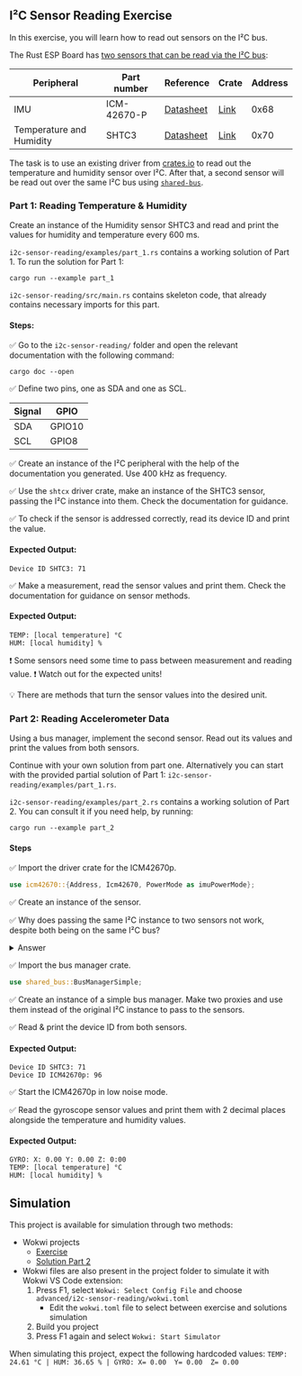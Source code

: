 ## I²C Sensor Reading Exercise

In this exercise, you will learn how to read out sensors on the I²C bus.


The Rust ESP Board has [two sensors that can be read via the I²C bus](https://github.com/esp-rs/esp-rust-board#i2c-peripherals):


| Peripheral               | Part number | Reference                                                                                         | Crate                                     | Address |
| ------------------------ | ----------- | ------------------------------------------------------------------------------------------------- | ----------------------------------------- | ------- |
| IMU                      | ICM-42670-P | [Datasheet](https://invensense.tdk.com/wp-content/uploads/2021/07/DS-000451-ICM-42670-P-v1.0.pdf) | [Link](https://crates.io/crates/icm42670) | 0x68    |
| Temperature and Humidity | SHTC3       | [Datasheet](https://datasheetspdf.com/pdf-file/1372109/Sensirion/SHTC3/1)                         | [Link](https://crates.io/crates/shtcx)    | 0x70    |


The task is to use an existing driver from [crates.io](https://crates.io/) to read out the temperature and humidity sensor over I²C. After that, a second sensor will be read out over the same I²C bus using [`shared-bus`](https://crates.io/crates/shared-bus).

### Part 1: Reading Temperature & Humidity

Create an instance of the Humidity sensor SHTC3 and read and print the values for humidity and temperature every 600 ms.

`i2c-sensor-reading/examples/part_1.rs` contains a working solution of Part 1. To run the solution for Part 1:

```console
cargo run --example part_1
```

`i2c-sensor-reading/src/main.rs` contains skeleton code, that already contains necessary imports for this part.

#### Steps:

✅ Go to the `i2c-sensor-reading/` folder and open the relevant documentation with the following command:

```console
cargo doc --open
```

✅ Define two pins, one as SDA and one as SCL.

| Signal | GPIO   |
| ------ | ------ |
| SDA    | GPIO10 |
| SCL    | GPIO8  |

✅ Create an instance of the I²C peripheral with the help of the documentation you generated. Use 400 kHz as frequency.

✅ Use the `shtcx` driver crate, make an instance of the SHTC3 sensor, passing the I²C instance into them. Check the documentation for guidance.

✅ To check if the sensor is addressed correctly, read its device ID and print the value.

#### Expected Output:
```console
Device ID SHTC3: 71
```

✅ Make a measurement, read the sensor values and print them. Check the documentation for guidance on sensor methods.

#### Expected Output:

```console
TEMP: [local temperature] °C
HUM: [local humidity] %
```

❗ Some sensors need some time to pass between measurement and reading value.
❗ Watch out for the expected units!

💡 There are methods that turn the sensor values into the desired unit.

### Part 2: Reading Accelerometer Data

Using a bus manager, implement the second sensor. Read out its values and print the values from both sensors.


Continue with your own solution from part one. Alternatively you can start with the provided partial solution of Part 1: `i2c-sensor-reading/examples/part_1.rs`.

`i2c-sensor-reading/examples/part_2.rs` contains a working solution of Part 2. You can consult it if you need help, by running:

```console
cargo run --example part_2
```

#### Steps

✅ Import the driver crate for the ICM42670p.

```rust
use icm42670::{Address, Icm42670, PowerMode as imuPowerMode};
```

✅ Create an instance of the sensor.


✅ Why does passing the same I²C instance to two sensors not work, despite both being on the same I²C bus?

<details>
  <summary>Answer</summary>

This is an ownership issue. Every place in memory needs to be owned by something. If we pass the I²C bus to the SHTC3, the sensor owns the I²C bus. It can't be owned by another sensor. Borrowing is also not possible, because the I²C bus needs to be mutable. Both sensors need to be able to change it. We solve this problem by introducing a bus manager, that creates a number of proxies of the I²C bus. These proxies can then be owned by the respective sensors.
</details>

✅ Import the bus manager crate.

```rust
use shared_bus::BusManagerSimple;
```

✅ Create an instance of a simple bus manager. Make two proxies and use them instead of the original I²C instance to pass to the sensors.

✅ Read & print the device ID from both sensors.

#### Expected Output:
```console
Device ID SHTC3: 71
Device ID ICM42670p: 96
```

✅ Start the ICM42670p in low noise mode.

✅ Read the gyroscope sensor values and print them with 2 decimal places alongside the temperature and humidity values.

#### Expected Output:

```console
GYRO: X: 0.00 Y: 0.00 Z: 0:00
TEMP: [local temperature] °C
HUM: [local humidity] %
```

## Simulation

This project is available for simulation through two methods:
- Wokwi projects
  - [Exercise](https://wokwi.com/projects/360623713943950337?build-cache=disable)
  - [Solution Part 2](https://wokwi.com/projects/360344742047853569?build-cache=disable)
- Wokwi files are also present in the project folder to simulate it with Wokwi VS Code extension:
   1. Press F1, select `Wokwi: Select Config File` and choose `advanced/i2c-sensor-reading/wokwi.toml`
      - Edit the `wokwi.toml` file to select between exercise and solutions simulation
   2. Build you project
   3. Press F1 again and select `Wokwi: Start Simulator`

When simulating this project, expect the following hardcoded values: `TEMP: 24.61 °C | HUM: 36.65 % | GYRO: X= 0.00  Y= 0.00  Z= 0.00`
